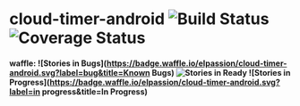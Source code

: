 # cloud-timer-android ![Build Status](https://travis-ci.org/elpassion/simple-github-client-team-door.svg?branch=master) ![Coverage Status](https://coveralls.io/repos/github/elpassion/cloud-timer-android/badge.svg?branch=master)

#### waffle: ![Stories in Bugs](https://badge.waffle.io/elpassion/cloud-timer-android.svg?label=bug&title=Known Bugs) ![Stories in Ready](https://badge.waffle.io/elpassion/cloud-timer-android.svg?label=ready&title=Ready) ![Stories in Progress](https://badge.waffle.io/elpassion/cloud-timer-android.svg?label=in progress&title=In Progress)
